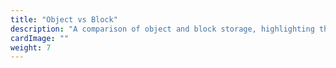 ```yaml
---
title: "Object vs Block"
description: "A comparison of object and block storage, highlighting their differences in structure, performance, and use cases."
cardImage: ""
weight: 7
---
```


